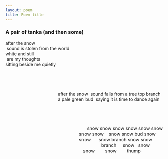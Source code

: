 ```yaml
---
layout: poem
title: Poem title
---
```


### A pair of tanka (and then some)

after the snow  
&nbsp;sound is stolen from the world  
white and still  
&nbsp;are my thoughts  
sitting beside me quietly  

&nbsp;

&nbsp;




<span style ="display:inline-block;margin-left:12em;">
after the snow  
&nbsp;sound falls from a tree top branch  
a pale green bud  
&nbsp;saying it is time  
to dance again  
</span>

&nbsp;

&nbsp;


<span style ="display:inline-block;font-size: 11pt;margin-left:16em;">
&nbsp;&nbsp;&nbsp;&nbsp;&nbsp;&nbsp;snow snow snow  
snow snow snow snow snow  
&nbsp;&nbsp;&nbsp;snow snow bud snow snow  
&nbsp;&nbsp;&nbsp;&nbsp;&nbsp;snow branch snow snow  
&nbsp;&nbsp;&nbsp;&nbsp;&nbsp;&nbsp;&nbsp;&nbsp;&nbsp;&nbsp;&nbsp;&nbsp;&nbsp;&nbsp;&nbsp;&nbsp;&nbsp;branch  
&nbsp;&nbsp;&nbsp;&nbsp;snow  
&nbsp;&nbsp;snow  
&nbsp;&nbsp;&nbsp;snow  
&nbsp;  
&nbsp;&nbsp;&nbsp;&nbsp;&nbsp;snow  
&nbsp;&nbsp;&nbsp;&nbsp;&nbsp;&nbsp;&nbsp;thump  
</span>


